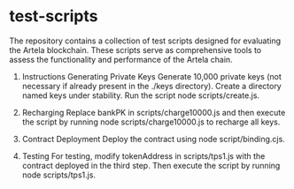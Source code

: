 # test-scripts

The repository contains a collection of test scripts designed for evaluating the Artela blockchain. These scripts serve as comprehensive tools to assess the functionality and performance of the Artela chain.


1. Instructions
Generating Private Keys
Generate 10,000 private keys (not necessary if already present in the ./keys directory). Create a directory named keys under stability. Run the script node scripts/create.js.

2. Recharging
Replace bankPK in scripts/charge10000.js and then execute the script by running node scripts/charge10000.js to recharge all keys.

3. Contract Deployment
Deploy the contract using node script/binding.cjs.

4. Testing
For testing, modify tokenAddress in scripts/tps1.js with the contract deployed in the third step. Then execute the script by running node scripts/tps1.js.
